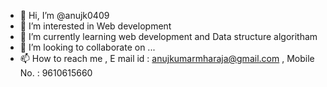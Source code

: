 - 👋 Hi, I’m @anujk0409
- 👀 I’m interested in Web development 
- 🌱 I’m currently learning web development and Data structure algoritham 
- 💞️ I’m looking to collaborate on ...
- 📫 How to reach me , E mail id : anujkumarmharaja@gmail.com , Mobile No. : 9610615660

<!---
anujk0409/anujk0409 is a ✨ special ✨ repository because its `README.md` (this file) appears on your GitHub profile.
You can click the Preview link to take a look at your changes.
--->
